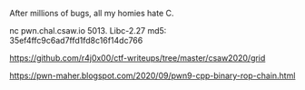 After millions of bugs, all my homies hate C.

nc pwn.chal.csaw.io 5013. Libc-2.27 md5: 35ef4ffc9c6ad7ffd1fd8c16f14dc766



https://github.com/r4j0x00/ctf-writeups/tree/master/csaw2020/grid

https://pwn-maher.blogspot.com/2020/09/pwn9-cpp-binary-rop-chain.html